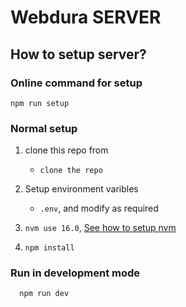 # Webdura SERVER

## How to setup server?

### Online command for setup

```text
npm run setup
```

### Normal setup

1. clone this repo from

    - `clone the repo`

2. Setup environment varibles

    - `.env`, and modify as required

3. `nvm use 16.0`,  [See how to setup nvm](https://github.com/nvm-sh/nvm)

4. `npm install`

### Run in development mode

```text
  npm run dev 
```
